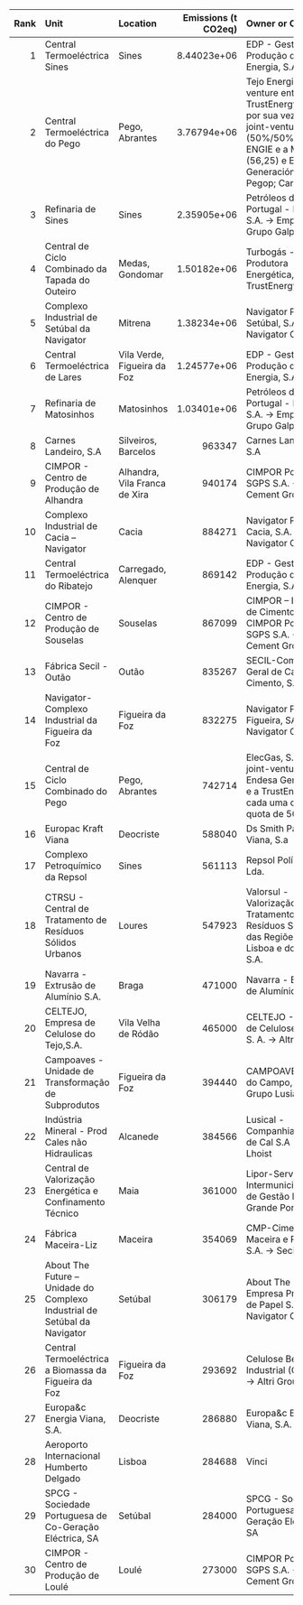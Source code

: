|   Rank | Unit                                                                      | Location                      |   Emissions (t CO2eq) | Owner or Operator                                                                                                                                                               |
|-------:|:--------------------------------------------------------------------------|:------------------------------|----------------------:|:--------------------------------------------------------------------------------------------------------------------------------------------------------------------------------|
|      1 | Central Termoeléctrica Sines                                              | Sines                         |           8.44023e+06 | EDP - Gestão da Produção de Energia, S.A.                                                                                                                                       |
|      2 | Central Termoeléctrica do Pego                                            | Pego, Abrantes                |           3.76794e+06 | Tejo Energia: joint venture entre TrustEnergy (que por sua vez é uma joint-venture (50%/50%) entre a ENGIE e a Marubeni) (56,25) e Endesa Generación (43,75); Pegop; Carbo Pego |
|      3 | Refinaria de Sines                                                        | Sines                         |           2.35905e+06 | Petróleos de Portugal - Petrogal S.A. → Empresa do Grupo Galp Energia                                                                                                           |
|      4 | Central de Ciclo Combinado da Tapada do Outeiro                           | Medas, Gondomar               |           1.50182e+06 | Turbogás - Produtora Energética, S.A. → TrustEnergy                                                                                                                             |
|      5 | Complexo Industrial de Setúbal da Navigator                               | Mitrena                       |           1.38234e+06 | Navigator Pulp Setúbal, S.A. → The Navigator Company                                                                                                                            |
|      6 | Central Termoeléctrica de Lares                                           | Vila Verde, Figueira da Foz   |           1.24577e+06 | EDP - Gestão da Produção de Energia, S.A.                                                                                                                                       |
|      7 | Refinaria de Matosinhos                                                   | Matosinhos                    |           1.03401e+06 | Petróleos de Portugal - Petrogal S.A. → Empresa do Grupo Galp Energia                                                                                                           |
|      8 | Carnes Landeiro, S.A                                                      | Silveiros, Barcelos           |      963347           | Carnes Landeiro, S.A                                                                                                                                                            |
|      9 | CIMPOR - Centro de Produção de Alhandra                                   | Alhandra, Vila Franca de Xira |      940174           | CIMPOR Portugal SGPS S.A. → OYAK Cement Group                                                                                                                                   |
|     10 | Complexo Industrial de Cacia – Navigator                                  | Cacia                         |      884271           | Navigator Pulp Cacia, S.A. → The Navigator Company                                                                                                                              |
|     11 | Central Termoeléctrica do Ribatejo                                        | Carregado, Alenquer           |      869142           | EDP - Gestão da Produção de Energia, S.A.                                                                                                                                       |
|     12 | CIMPOR - Centro de Produção de Souselas                                   | Souselas                      |      867099           | CIMPOR – Indústria de Cimentos, S.A.; CIMPOR Portugal SGPS S.A. → OYAK Cement Group                                                                                             |
|     13 | Fábrica Secil - Outão                                                     | Outão                         |      835267           | SECIL-Companhia Geral de Cal e Cimento, S.A.                                                                                                                                    |
|     14 | Navigator- Complexo Industrial da Figueira da Foz                         | Figueira da Foz               |      832275           | Navigator Paper Figueira, SA  → The Navigator Company                                                                                                                           |
|     15 | Central de Ciclo Combinado do Pego                                        | Pego, Abrantes                |      742714           | ElecGas, S.A. → joint-venture entre a Endesa Generación e a TrustEnergy, cada uma com uma quota de 50%.                                                                         |
|     16 | Europac Kraft Viana                                                       | Deocriste                     |      588040           | Ds Smith Paper Viana, S.a                                                                                                                                                       |
|     17 | Complexo Petroquímico da Repsol                                           | Sines                         |      561113           | Repsol Polímeros, Lda.                                                                                                                                                          |
|     18 | CTRSU - Central de Tratamento de Resíduos Sólidos Urbanos                 | Loures                        |      547923           | Valorsul - Valorização e Tratamento de Resíduos Sólidos das Regiões de Lisboa e do Oeste, S.A.                                                                                  |
|     19 | Navarra - Extrusão de Alumínio S.A.                                       | Braga                         |      471000           | Navarra - Extrusão de Alumínio, S.A.                                                                                                                                            |
|     20 | CELTEJO, Empresa de Celulose do Tejo,S.A.                                 | Vila Velha de Ródão           |      465000           | CELTEJO - Empresa de Celulose do Tejo, S. A. → Altri Group                                                                                                                      |
|     21 | Campoaves - Unidade de Transformação de Subprodutos                       | Figueira da Foz               |      394440           | CAMPOAVES – Aves do Campo, SA →  Grupo Lusiaves                                                                                                                                 |
|     22 | Indústria Mineral - Prod Cales não Hidraulicas                            | Alcanede                      |      384566           | Lusical - Companhia Lusitana de Cal S.A →  grupo Lhoist                                                                                                                         |
|     23 | Central de Valorização Energética e Confinamento Técnico                  | Maia                          |      361000           | Lipor-Serviço Intermunicipalizados de Gestão Resíduos Grande Porto                                                                                                              |
|     24 | Fábrica Maceira-Liz                                                       | Maceira                       |      354069           | CMP-Cimentos Maceira e Pataias, S.A. → Secil S.A.                                                                                                                               |
|     25 | About The Future – Unidade do Complexo Industrial de Setúbal da Navigator | Setúbal                       |      306179           | About The Future-Empresa Produtora de Papel S.A. → The Navigator Company                                                                                                        |
|     26 | Central Termoeléctrica a Biomassa da Figueira da Foz                      | Figueira da Foz               |      293692           | Celulose Beira Industrial (Celbi) S.A → Altri Group                                                                                                                             |
|     27 | Europa&c Energia Viana, S.A.                                              | Deocriste                     |      286880           | Europa&c Energia Viana, S.A.                                                                                                                                                    |
|     28 | Aeroporto Internacional Humberto Delgado                                  | Lisboa                        |      284688           | Vinci                                                                                                                                                                           |
|     29 | SPCG - Sociedade Portuguesa de Co-Geração Eléctrica, SA                   | Setúbal                       |      284000           | SPCG - Sociedade Portuguesa de Co-Geração Eléctrica, SA                                                                                                                         |
|     30 | CIMPOR - Centro de Produção de Loulé                                      | Loulé                         |      273000           | CIMPOR Portugal SGPS S.A. → OYAK Cement Group                                                                                                                                   |